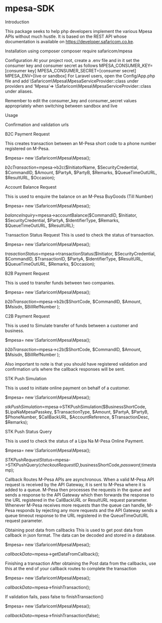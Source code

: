 # mpesa-SDK
Introduction

This package seeks to help php developers implement the various Mpesa APIs without much hustle. It is based on the REST API whose documentation is available on https://developer.safaricom.co.ke.

Installation using composer
composer require safaricom/mpesa

Configuration
At your project root, create a .env file and in it set the consumer key and consumer secret as follows
MPESA_CONSUMER_KEY= [consumer key]
MPESA_CONSUMER_SECRET=[consumer secret]
MPESA_ENV=[live or sandbox]
For Laravel users, open the Config/App.php file and add \Safaricom\Mpesa\MpesaServiceProvider::class under providers and  'Mpesa'=> \Safaricom\Mpesa\MpesaServiceProvider::class under aliases.

Remember to edit the consumer_key and consumer_secret values appropriately when switching between sandbox and live

Usage

Confirmation and validation urls

B2C Payment Request

This creates transaction between an M-Pesa short code to a phone number registered on M-Pesa.

$mpesa= new \Safaricom\Mpesa\Mpesa();

$b2cTransaction=$mpesa->b2c($InitiatorName, $SecurityCredential, $CommandID, $Amount, $PartyA, $PartyB, $Remarks, $QueueTimeOutURL, $ResultURL, $Occasion);

Account Balance Request

This is used to enquire the balance on an M-Pesa BuyGoods (Till Number)

$mpesa= new \Safaricom\Mpesa\Mpesa();

$balanceInquiry=$mpesa->accountBalance($CommandID, $Initiator, $SecurityCredential, $PartyA, $IdentifierType, $Remarks, $QueueTimeOutURL, $ResultURL);

Transaction Status Request This is used to check the status of transaction.

$mpesa= new \Safaricom\Mpesa\Mpesa();

$trasactionStatus=$mpesa->transactionStatus($Initiator, $SecurityCredential, $CommandID, $TransactionID, $PartyA, $IdentifierType, $ResultURL, $QueueTimeOutURL, $Remarks, $Occasion);

B2B Payment Request

This is used to transfer funds between two companies.

$mpesa= new \Safaricom\Mpesa\Mpesa();

$b2bTransaction=$mpesa->b2b($ShortCode, $CommandID, $Amount, $Msisdn, $BillRefNumber );

C2B Payment Request

This is used to Simulate transfer of funds between a customer and business.

$mpesa= new \Safaricom\Mpesa\Mpesa();

$b2bTransaction=$mpesa->c2b($ShortCode, $CommandID, $Amount, $Msisdn, $BillRefNumber );

Also important to note is that you should have registered validation and confirmation urls where the callback responses will be sent.

STK Push Simulation

This is used to initiate online payment on behalf of a customer.

$mpesa= new \Safaricom\Mpesa\Mpesa();

$stkPushSimulation=$mpesa->STKPushSimulation($BusinessShortCode, $LipaNaMpesaPasskey, $TransactionType, $Amount, $PartyA, $PartyB, $PhoneNumber, $CallBackURL, $AccountReference, $TransactionDesc, $Remarks);

STK Push Status Query

This is used to check the status of a Lipa Na M-Pesa Online Payment.

$mpesa= new \Safaricom\Mpesa\Mpesa();

$STKPushRequestStatus=$mpesa->STKPushQuery($checkoutRequestID,$businessShortCode,$password,$timestamp);

Callback Routes M-Pesa APIs are asynchronous. When a valid M-Pesa API request is received by the API Gateway, it is sent to M-Pesa where it is added to a queue. M-Pesa then processes the requests in the queue and sends a response to the API Gateway which then forwards the response to the URL registered in the CallBackURL or ResultURL request parameter. Whenever M-Pesa receives more requests than the queue can handle, M-Pesa responds by rejecting any more requests and the API Gateway sends a queue timeout response to the URL registered in the QueueTimeOutURL request parameter.

Obtaining post data from callbacks This is used to get post data from callback in json format. The data can be decoded and stored in a database.

$mpesa= new \Safaricom\Mpesa\Mpesa();

$callbackData=$mpesa->getDataFromCallback();

Finishing a transaction After obtaining the Post data from the callbacks, use this at the end of your callback routes to complete the transaction

$mpesa= new \Safaricom\Mpesa\Mpesa();

$callbackData=$mpesa->finishTransaction();

If validation fails, pass false to finishTransaction()

$mpesa= new \Safaricom\Mpesa\Mpesa();

$callbackData=$mpesa->finishTransaction(false);
